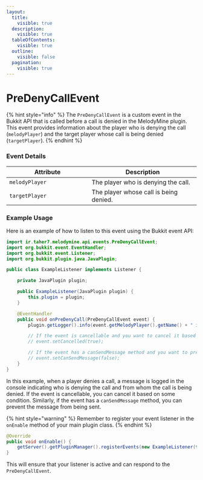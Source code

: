 ```yaml
---
layout:
  title:
    visible: true
  description:
    visible: true
  tableOfContents:
    visible: true
  outline:
    visible: false
  pagination:
    visible: true
---
```


# PreDenyCallEvent

{% hint style="info" %}
The `PreDenyCallEvent` is a custom event in the Bukkit API that is called before a call is denied in the MelodyMine plugin. This event provides information about the player who is denying the call (`melodyPlayer`) and the target player whose call is being denied (`targetPlayer`).
{% endhint %}

### Event Details

<table><thead><tr><th width="202">Attribute</th><th>Description</th></tr></thead><tbody><tr><td><code>melodyPlayer</code></td><td>The player who is denying the call.</td></tr><tr><td><code>targetPlayer</code></td><td>The player whose call is being denied.</td></tr></tbody></table>

### Example Usage

Here is an example of how to listen to this event using the Bukkit event API:

```java
import ir.taher7.melodymine.api.events.PreDenyCallEvent;
import org.bukkit.event.EventHandler;
import org.bukkit.event.Listener;
import org.bukkit.plugin.java.JavaPlugin;

public class ExampleListener implements Listener {

    private JavaPlugin plugin;

    public ExampleListener(JavaPlugin plugin) {
        this.plugin = plugin;
    }

    @EventHandler
    public void onPreDenyCall(PreDenyCallEvent event) {
        plugin.getLogger().info(event.getMelodyPlayer().getName() + " is denying a call from " + event.getTargetPlayer().getName());

        // If the event is cancellable and you want to cancel it based on some condition
        // event.setCancelled(true);

        // If the event has a canSendMessage method and you want to prevent the message
        // event.setCanSendMessage(false);
    }
}
```

In this example, when a player denies a call, a message is logged in the console indicating who is denying the call and from whom the call is being denied. If the event is cancellable, you can cancel it based on some condition. Similarly, if the event has a `canSendMessage` method, you can prevent the message from being sent.

{% hint style="warning" %}
Remember to register your event listener in the `onEnable` method of your main plugin class.
{% endhint %}

```java
@Override
public void onEnable() {
    getServer().getPluginManager().registerEvents(new ExampleListener(this), this);
}
```

This will ensure that your listener is active and can respond to the `PreDenyCallEvent`.
